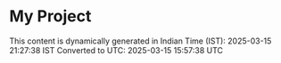 # My Project

This content is dynamically generated in Indian Time (IST): 2025-03-15 21:27:38 IST
Converted to UTC: 2025-03-15 15:57:38 UTC
